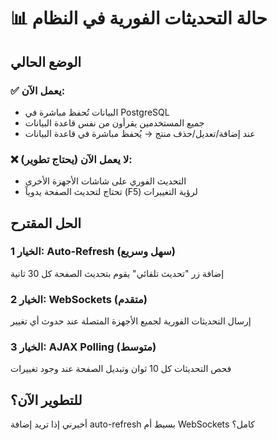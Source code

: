 # 📊 حالة التحديثات الفورية في النظام

## الوضع الحالي

### ✅ يعمل الآن:
- البيانات تُحفظ مباشرة في PostgreSQL
- جميع المستخدمين يقرأون من نفس قاعدة البيانات
- عند إضافة/تعديل/حذف منتج → يُحفظ مباشرة في قاعدة البيانات

### ❌ لا يعمل الآن (يحتاج تطوير):
- التحديث الفوري على شاشات الأجهزة الأخرى
- تحتاج لتحديث الصفحة يدوياً (F5) لرؤية التغييرات

## الحل المقترح

### الخيار 1: Auto-Refresh (سهل وسريع)
إضافة زر "تحديث تلقائي" يقوم بتحديث الصفحة كل 30 ثانية

### الخيار 2: WebSockets (متقدم)
إرسال التحديثات الفورية لجميع الأجهزة المتصلة عند حدوث أي تغيير

### الخيار 3: AJAX Polling (متوسط)
فحص التحديثات كل 10 ثوان وتبديل الصفحة عند وجود تغييرات

## للتطوير الآن؟
أخبرني إذا تريد إضافة auto-refresh بسيط أم WebSockets كامل؟

